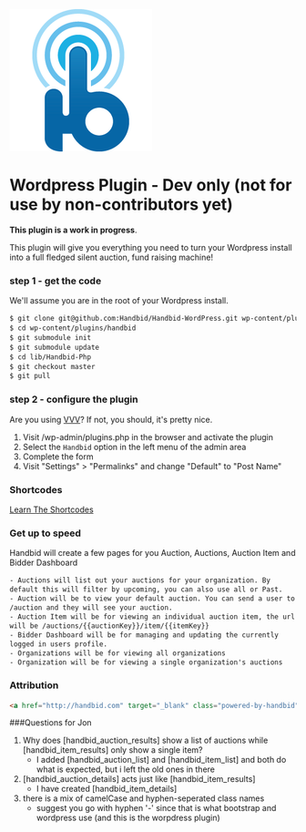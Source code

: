 ![alt tag](docs/images/handbid.png "Handbid")

Wordpress Plugin - Dev only (not for use by non-contributors yet)
====

**This plugin is a work in progress**.

This plugin will give you everything you need to turn your Wordpress install into a full fledged silent auction, fund raising machine!

### step 1 - get the code
We'll assume you are in the root of your Wordpress install.

```bash
$ git clone git@github.com:Handbid/Handbid-WordPress.git wp-content/plugins/handbid
$ cd wp-content/plugins/handbid
$ git submodule init
$ git submodule update
$ cd lib/Handbid-Php
$ git checkout master
$ git pull
```

### step 2 - configure the plugin
Are you using [VVV](https://github.com/Varying-Vagrant-Vagrants/VVV)? If not, you should, it's pretty nice.

1. Visit /wp-admin/plugins.php in the browser and activate the plugin
2. Select the `Handbid` option in the left menu of the admin area
3. Complete the form
4. Visit "Settings" > "Permalinks" and change "Default" to "Post Name"

### Shortcodes
[Learn The Shortcodes](docs/shortcodes.md)


### Get up to speed
Handbid will create a few pages for you Auction, Auctions, Auction Item and Bidder Dashboard

    - Auctions will list out your auctions for your organization. By default this will filter by upcoming, you can also use all or Past.
    - Auction will be to view your default auction. You can send a user to /auction and they will see your auction.
    - Auction Item will be for viewing an individual auction item, the url will be /auctions/{{auctionKey}}/item/{{itemKey}}
    - Bidder Dashboard will be for managing and updating the currently logged in users profile.
    - Organizations will be for viewing all organizations
    - Organization will be for viewing a single organization's auctions

### Attribution

```html
<a href="http://handbid.com" target="_blank" class="powered-by-handbid">Powered by Handbid</a>
```

###Questions for Jon
1. Why does [handbid_auction_results] show a list of auctions while [handbid_item_results] only show a single item?
    - I added [handbid_auction_list] and [handbid_item_list] and both do what is expected, but i left the old ones in there
2. [handbid_auction_details] acts just like [handbid_item_results]
    - I have created [handbid_item_details]
3. there is a mix of camelCase and hyphen-seperated class names
     - suggest you go with hyphen '-' since that is what bootstrap and wordpress use (and this is the worpdress plugin)